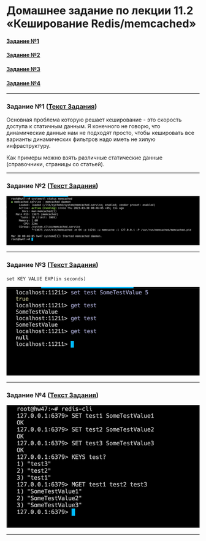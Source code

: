 # Домашнее задание по лекции 11.2 «Кеширование Redis/memcached»

#### [Задание №1](#задание-1-текст-задания)
#### [Задание №2](#задание-2-текст-задания)
#### [Задание №3](#задание-3-текст-задания)
#### [Задание №4](#задание-4-текст-задания)

---

### Задание №1 ([Текст Задания](https://github.com/netology-code/sdb-homeworks/blob/main/11-02.md#%D0%B7%D0%B0%D0%B4%D0%B0%D0%BD%D0%B8%D0%B5-1-%D0%BA%D0%B5%D1%88%D0%B8%D1%80%D0%BE%D0%B2%D0%B0%D0%BD%D0%B8%D0%B5))

Основная проблема которую решает кеширование - это скорость доступа к статичным данным. Я конечного не говорю, что 
динамические данные нам не подходят просто, чтобы кешировать все варианты динамических фильтров надо иметь не хилую 
инфраструктуру.

Как примеры можно взять различные статические данные (справочники, страницы со статьей).

---

### Задание №2 ([Текст Задания](https://github.com/netology-code/sdb-homeworks/blob/main/11-02.md#%D0%B7%D0%B0%D0%B4%D0%B0%D0%BD%D0%B8%D0%B5-2-memcached))

![hw-47-2-1.png](assets%2Fimages%2Fhw-47%2Fhw-47-2-1.png)

---

### Задание №3 ([Текст Задания](https://github.com/netology-code/sdb-homeworks/blob/main/11-02.md#%D0%B7%D0%B0%D0%B4%D0%B0%D0%BD%D0%B8%D0%B5-3-%D1%83%D0%B4%D0%B0%D0%BB%D0%B5%D0%BD%D0%B8%D0%B5-%D0%BF%D0%BE-ttl-%D0%B2-memcached))

`set KEY VALUE EXP(in seconds)`

![hw-47-3-1.png](assets%2Fimages%2Fhw-47%2Fhw-47-3-1.png)

---

### Задание №4 ([Текст Задания](https://github.com/netology-code/sdb-homeworks/blob/main/11-02.md#%D0%B7%D0%B0%D0%B4%D0%B0%D0%BD%D0%B8%D0%B5-4-%D0%B7%D0%B0%D0%BF%D0%B8%D1%81%D1%8C-%D0%B4%D0%B0%D0%BD%D0%BD%D1%8B%D1%85-%D0%B2-redis))

![hw-47-4-1.png](assets%2Fimages%2Fhw-47%2Fhw-47-4-1.png)

---
